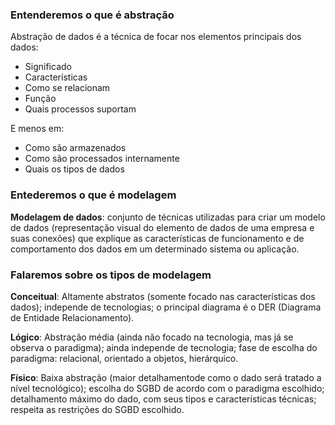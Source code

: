 ### Entenderemos o que é abstração

Abstração de dados é a técnica de focar nos elementos principais dos dados:
  - Significado
  - Características
  - Como se relacionam
  - Função
  - Quais processos suportam

E menos em:
  - Como são armazenados
  - Como são processados internamente
  - Quais os tipos de dados

### Entederemos o que é modelagem

**Modelagem de dados**: conjunto de técnicas utilizadas para criar um modelo de dados (representação visual do elemento de dados de uma empresa e suas conexões) que explique as características de funcionamento e de comportamento dos dados em um determinado sistema ou aplicação.


### Falaremos sobre os tipos de modelagem

**Conceitual**: Altamente abstratos (somente focado nas características dos dados); independe de tecnologias; o principal diagrama é o DER (Diagrama de Entidade Relacionamento).

**Lógico**: Abstração média (ainda não focado na tecnologia, mas já se observa o paradigma); ainda independe de tecnologia; fase de escolha do paradigma: relacional, orientado a objetos, hierárquico.

**Físico**: Baixa abstração (maior detalhamentode como o dado será tratado a nível tecnológico); escolha do SGBD de acordo com o paradigma escolhido; detalhamento máximo do dado, com seus tipos e características técnicas; respeita as restrições do SGBD escolhido.